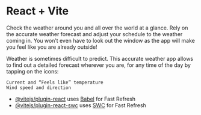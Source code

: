 # React + Vite

Check the weather around you and all over the world at a glance. Rely on the accurate weather forecast and adjust your schedule to the weather coming in. You won’t even have to look out the window as the app will make you feel like you are already outside!

Weather is sometimes difficult to predict. This accurate weather app allows to find out a detailed forecast wherever you are, for any time of the day by tapping on the icons:

    Current and “Feels like” temperature
    Wind speed and direction

- [@vitejs/plugin-react](https://github.com/vitejs/vite-plugin-react/blob/main/packages/plugin-react/README.md) uses [Babel](https://babeljs.io/) for Fast Refresh
- [@vitejs/plugin-react-swc](https://github.com/vitejs/vite-plugin-react-swc) uses [SWC](https://swc.rs/) for Fast Refresh
